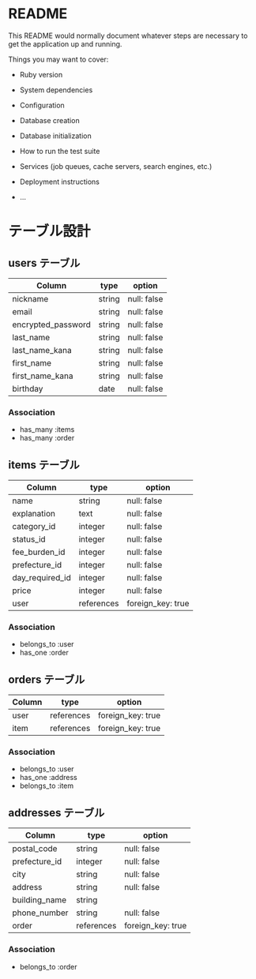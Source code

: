 # README

This README would normally document whatever steps are necessary to get the
application up and running.

Things you may want to cover:

* Ruby version

* System dependencies

* Configuration

* Database creation

* Database initialization

* How to run the test suite

* Services (job queues, cache servers, search engines, etc.)

* Deployment instructions

* ...

# テーブル設計

## users テーブル

| Column             | type   | option      |
| ------------------ | ------ | ----------- |
| nickname           | string | null: false |
| email              | string | null: false |
| encrypted_password | string | null: false |
| last_name          | string | null: false |
| last_name_kana     | string | null: false |
| first_name         | string | null: false |
| first_name_kana    | string | null: false |
| birthday           | date   | null: false |

### Association
- has_many :items
- has_many :order


## items テーブル

| Column          | type       | option            |
| --------------- | ---------- | ----------------- |
| name            | string     | null: false       |
| explanation     | text       | null: false       |
| category_id     | integer    | null: false       |
| status_id       | integer    | null: false       |
| fee_burden_id   | integer    | null: false       |
| prefecture_id   | integer    | null: false       |
| day_required_id | integer    | null: false       |
| price           | integer    | null: false       |
| user            | references | foreign_key: true |

### Association
- belongs_to :user
- has_one :order


##  orders テーブル

| Column | type       | option            |
| ------ | ---------- | ----------------- |
| user   | references | foreign_key: true |
| item   | references | foreign_key: true |

### Association
- belongs_to :user
- has_one :address
- belongs_to :item

## addresses テーブル

| Column           | type       | option            |
| ---------------- | ---------- | ----------------- |
| postal_code      | string     | null: false       |
| prefecture_id    | integer    | null: false       |
| city             | string     | null: false       |
| address          | string     | null: false       |
| building_name    | string     |                   |
| phone_number     | string     | null: false       |
| order            | references | foreign_key: true |

### Association
- belongs_to :order
